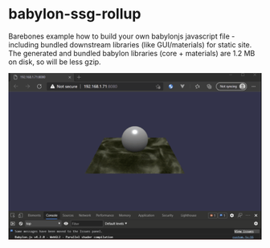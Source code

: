 # babylon-ssg-rollup

Barebones example how to build your own babylonjs javascript file - including bundled downstream libraries (like GUI/materials) for static site.
The generated and bundled babylon libraries (core + materials) are 1.2 MB on disk, so will be less gzip.

![Screen capture](https://raw.githubusercontent.com/brianzinn/babylon-ssg-rollup/master/babylon-rollup.gif)